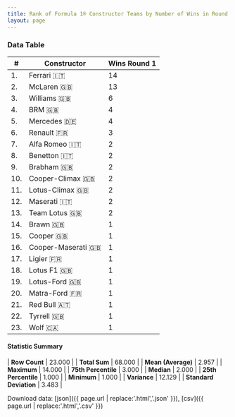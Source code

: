```yaml
---
title: Rank of Formula 1® Constructor Teams by Number of Wins in Round 1
layout: page
---
```


<canvas id="chart" width="400" height="180"></canvas>
<script>
var data = {
    "datasets": [
        {
            "backgroundColor": [
                "EB212E",
                "AAAAAA",
                "FFF8F6",
                "144D44",
                "3da48e",
                "F6CF00",
                "B21827",
                "73C2FB",
                "243F73",
                "273027",
                "025839",
                "C0BEC3",
                "09630C",
                "E2F833",
                "273027",
                "1A2446",
                "0F5DBB",
                "F6CA46",
                "025839",
                "3FB2B3",
                "381ea0",
                "274B72",
                "A3805E"
            ],
            "borderColor": [
                "444444",
                "444444",
                "444444",
                "444444",
                "444444",
                "444444",
                "444444",
                "444444",
                "444444",
                "444444",
                "444444",
                "444444",
                "444444",
                "444444",
                "444444",
                "444444",
                "444444",
                "444444",
                "444444",
                "444444",
                "444444",
                "444444",
                "444444"
            ],
            "borderWidth": 1,
            "data": [
                14.0,
                13.0,
                6.0,
                4.0,
                4.0,
                3.0,
                2.0,
                2.0,
                2.0,
                2.0,
                2.0,
                2.0,
                2.0,
                1.0,
                1.0,
                1.0,
                1.0,
                1.0,
                1.0,
                1.0,
                1.0,
                1.0,
                1.0
            ],
            "label": "Wins Round 1"
        }
    ],
    "labels": [
        "Ferrari",
        "McLaren",
        "Williams",
        "BRM",
        "Mercedes",
        "Renault",
        "Alfa Romeo",
        "Benetton",
        "Brabham",
        "Cooper-Climax",
        "Lotus-Climax",
        "Maserati",
        "Team Lotus",
        "Brawn",
        "Cooper",
        "Cooper-Maserati",
        "Ligier",
        "Lotus F1",
        "Lotus-Ford",
        "Matra-Ford",
        "Red Bull",
        "Tyrrell",
        "Wolf"
    ]
};
var options = {
  legend: {
    display: false
  },
  scales: {
    xAxes: [{
      ticks: {
        beginAtZero: true,
        maxRotation: 180,
        display: window.innerWidth > 800
      }
    }],
    yAxes: [{
      ticks: {
        beginAtZero: true
      }
    }]
  },
  onResize: function(chart, size) {
    chart.options.scales.xAxes[0].ticks.display = size.width > 800;
  }
};
var chart = new Chart("chart", {
    data: data,
    type: 'bar',
    options: options
});
</script>



### Data Table

| # | Constructor | Wins Round 1 |
|--|--|--|
| 1. | Ferrari 🇮🇹 | 14 |
| 2. | McLaren 🇬🇧 | 13 |
| 3. | Williams 🇬🇧 | 6 |
| 4. | BRM 🇬🇧 | 4 |
| 5. | Mercedes 🇩🇪 | 4 |
| 6. | Renault 🇫🇷 | 3 |
| 7. | Alfa Romeo 🇮🇹 | 2 |
| 8. | Benetton 🇮🇹 | 2 |
| 9. | Brabham 🇬🇧 | 2 |
| 10. | Cooper-Climax 🇬🇧 | 2 |
| 11. | Lotus-Climax 🇬🇧 | 2 |
| 12. | Maserati 🇮🇹 | 2 |
| 13. | Team Lotus 🇬🇧 | 2 |
| 14. | Brawn 🇬🇧 | 1 |
| 15. | Cooper 🇬🇧 | 1 |
| 16. | Cooper-Maserati 🇬🇧 | 1 |
| 17. | Ligier 🇫🇷 | 1 |
| 18. | Lotus F1 🇬🇧 | 1 |
| 19. | Lotus-Ford 🇬🇧 | 1 |
| 20. | Matra-Ford 🇫🇷 | 1 |
| 21. | Red Bull 🇦🇹 | 1 |
| 22. | Tyrrell 🇬🇧 | 1 |
| 23. | Wolf 🇨🇦 | 1 |

#### Statistic Summary

| **Row Count** | 23.000 |
| **Total Sum** | 68.000 |
| **Mean (Average)** | 2.957 |
| **Maximum** | 14.000 |
| **75th Percentile** | 3.000 |
| **Median** | 2.000 |
| **25th Percentile** | 1.000 |
| **Minimum** | 1.000 |
| **Variance** | 12.129 |
| **Standard Deviation** | 3.483 |

Download data: [json]({{ page.url | replace:'.html','.json' }}), [csv]({{ page.url | replace:'.html','.csv' }})
